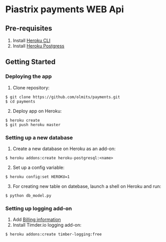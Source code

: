 # Piastrix payments WEB Api

## Pre-requisites
1. Install [Heroku CLI](https://devcenter.heroku.com/articles/heroku-cli)
2. Install [Heroku Postgress](https://devcenter.heroku.com/articles/heroku-postgresql#pg-psql)
## Getting Started
### Deploying the app
1. Clone repository:
```
$ git clone https://github.com/olmits/payments.git
$ cd payments
```
2. Deploy app on Heroku:
```
$ heroku create
$ git push heroku master
```
### Setting up a new database
1. Create a new database on Heroku as an add-on:
```
$ heroku addons:create heroku-postgresql:<name>
```
2. Set up a config variable:
```
$ heroku config:set HEROKU=1
```
3. For creating new table on datebase, launch a shell on Heroku and run:
```
$ python db_model.py
```

### Setting up logging add-on
1. Add [Billing information](https://devcenter.heroku.com/articles/account-verification)
2. Install Timder.io logging add-on:
```
$ heroku addons:create timber-logging:free
```
